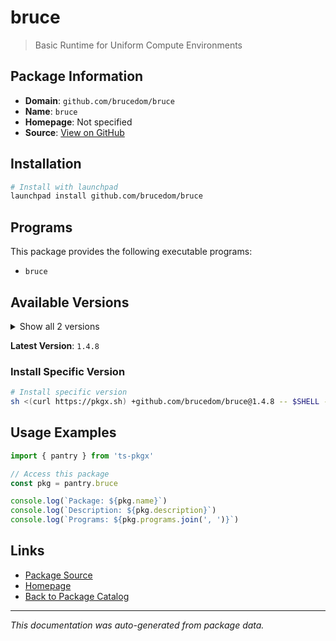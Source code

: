 # bruce

> Basic Runtime for Uniform Compute Environments

## Package Information

- **Domain**: `github.com/brucedom/bruce`
- **Name**: `bruce`
- **Homepage**: Not specified
- **Source**: [View on GitHub](https://github.com/pkgxdev/pantry/tree/main/projects/github.com/brucedom/bruce/package.yml)

## Installation

```bash
# Install with launchpad
launchpad install github.com/brucedom/bruce
```

## Programs

This package provides the following executable programs:

- `bruce`

## Available Versions

<details>
<summary>Show all 2 versions</summary>

- `1.4.8`, `1.2.8`

</details>

**Latest Version**: `1.4.8`

### Install Specific Version

```bash
# Install specific version
sh <(curl https://pkgx.sh) +github.com/brucedom/bruce@1.4.8 -- $SHELL -i
```

## Usage Examples

```typescript
import { pantry } from 'ts-pkgx'

// Access this package
const pkg = pantry.bruce

console.log(`Package: ${pkg.name}`)
console.log(`Description: ${pkg.description}`)
console.log(`Programs: ${pkg.programs.join(', ')}`)
```

## Links

- [Package Source](https://github.com/pkgxdev/pantry/tree/main/projects/github.com/brucedom/bruce/package.yml)
- [Homepage](#)
- [Back to Package Catalog](../../../package-catalog.md)

---

*This documentation was auto-generated from package data.*
